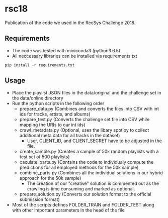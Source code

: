# rsc18
Publication of the code we used in the RecSys Challenge 2018.

## Requirements
* The code was tested with miniconda3 (python3.6.5)
* All neccessary libraries can be installed via requirements.txt
```console
pip install -r requirements.txt
```

## Usage
* Place the playlist JSON files in the data/original and the challenge set in the data/online directory
* Run the python scripts in the following order
  * prepare_data.py (Combines and converts the files into CSV with int ids for tracks, artists, and albums)
  * prepare_test.py (Converts the challenge set file into CSV while mapping the URIs to our int ids)
  * crawl_metadata.py (Optional, uses the libary spotipy to collect additional meta data for all tracks in the dataset)
    * User, CLIENT\_ID, and CLIENT\_SECRET have to be adjusted in the file. 
  * create_sample.py (Creates a sample of 50k random playlists with a test set of 500 playlists)
  * caculate_parts.py (Contains the code to individualy compute the predictions for all employed methods for the 50k sample)
  * combine_parts.py (Combines all the individual solutions in our hybrid approach for the 50k sample)
    * The creation of our "creative" solution is commented out as the crawling is time consuming and marked as optional.
  * prepare_solution.py (Converts our solution format to the official submission format)
* Most of the scripts defines FOLDER_TRAIN and FOLDER_TEST along with other important parameters in the head of the file